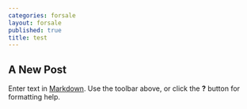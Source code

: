 ```yaml
---
categories: forsale
layout: forsale
published: true
title: test
---
```

## A New Post

Enter text in [Markdown](http://daringfireball.net/projects/markdown/). Use the toolbar above, or click the **?** button for formatting help.
